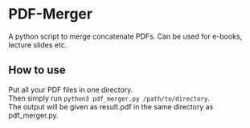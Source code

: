 # PDF-Merger
A python script to merge concatenate PDFs. Can be used for e-books, lecture slides etc.

## How to use
Put all your PDF files in one directory. <br>
Then simply run `python3 pdf_merger.py /path/to/directory`. <br>
The output will be given as result.pdf in the same directory as pdf_merger.py.
